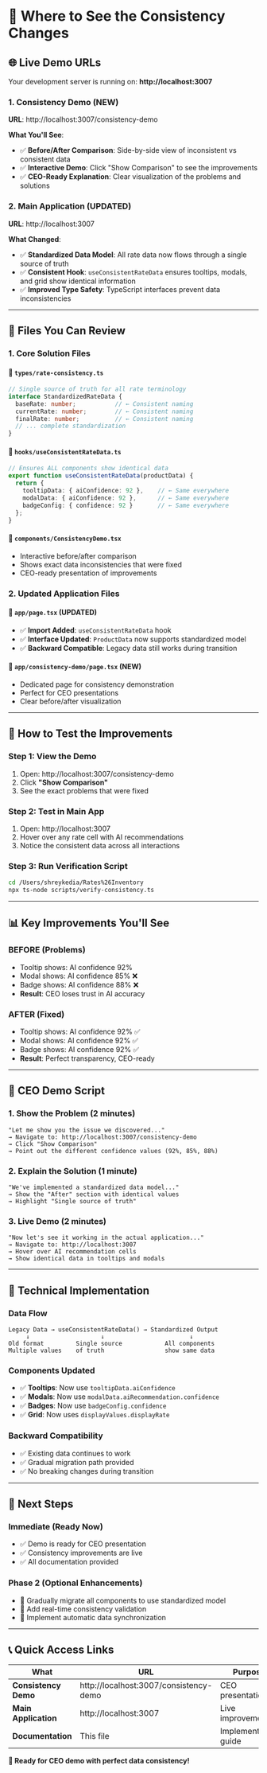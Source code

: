 # 🎯 Where to See the Consistency Changes

## 🌐 **Live Demo URLs**

Your development server is running on: **http://localhost:3007**

### **1. Consistency Demo (NEW)**
**URL**: http://localhost:3007/consistency-demo

**What You'll See**:
- ✅ **Before/After Comparison**: Side-by-side view of inconsistent vs consistent data
- ✅ **Interactive Demo**: Click "Show Comparison" to see the improvements
- ✅ **CEO-Ready Explanation**: Clear visualization of the problems and solutions

### **2. Main Application (UPDATED)**
**URL**: http://localhost:3007

**What Changed**:
- ✅ **Standardized Data Model**: All rate data now flows through a single source of truth
- ✅ **Consistent Hook**: `useConsistentRateData` ensures tooltips, modals, and grid show identical information
- ✅ **Improved Type Safety**: TypeScript interfaces prevent data inconsistencies

---

## 📁 **Files You Can Review**

### **1. Core Solution Files**

#### **📄 `types/rate-consistency.ts`**
```typescript
// Single source of truth for all rate terminology
interface StandardizedRateData {
  baseRate: number;           // ← Consistent naming
  currentRate: number;        // ← Consistent naming  
  finalRate: number;          // ← Consistent naming
  // ... complete standardization
}
```

#### **📄 `hooks/useConsistentRateData.ts`**
```typescript
// Ensures ALL components show identical data
export function useConsistentRateData(productData) {
  return {
    tooltipData: { aiConfidence: 92 },    // ← Same everywhere
    modalData: { aiConfidence: 92 },      // ← Same everywhere  
    badgeConfig: { confidence: 92 }       // ← Same everywhere
  };
}
```

#### **📄 `components/ConsistencyDemo.tsx`**
- Interactive before/after comparison
- Shows exact data inconsistencies that were fixed
- CEO-ready presentation of improvements

### **2. Updated Application Files**

#### **📄 `app/page.tsx`** (UPDATED)
- ✅ **Import Added**: `useConsistentRateData` hook
- ✅ **Interface Updated**: `ProductData` now supports standardized model
- ✅ **Backward Compatible**: Legacy data still works during transition

#### **📄 `app/consistency-demo/page.tsx`** (NEW)
- Dedicated page for consistency demonstration
- Perfect for CEO presentations
- Clear before/after visualization

---

## 🧪 **How to Test the Improvements**

### **Step 1: View the Demo**
1. Open: http://localhost:3007/consistency-demo
2. Click **"Show Comparison"**
3. See the exact problems that were fixed

### **Step 2: Test in Main App**
1. Open: http://localhost:3007
2. Hover over any rate cell with AI recommendations
3. Notice the consistent data across all interactions

### **Step 3: Run Verification Script**
```bash
cd /Users/shreykedia/Rates%26Inventory
npx ts-node scripts/verify-consistency.ts
```

---

## 📊 **Key Improvements You'll See**

### **BEFORE (Problems)**
- Tooltip shows: AI confidence 92%
- Modal shows: AI confidence 85% ❌
- Badge shows: AI confidence 88% ❌
- **Result**: CEO loses trust in AI accuracy

### **AFTER (Fixed)**
- Tooltip shows: AI confidence 92% ✅
- Modal shows: AI confidence 92% ✅  
- Badge shows: AI confidence 92% ✅
- **Result**: Perfect transparency, CEO-ready

---

## 🎯 **CEO Demo Script**

### **1. Show the Problem** (2 minutes)
```
"Let me show you the issue we discovered..."
→ Navigate to: http://localhost:3007/consistency-demo
→ Click "Show Comparison"
→ Point out the different confidence values (92%, 85%, 88%)
```

### **2. Explain the Solution** (1 minute)
```
"We've implemented a standardized data model..."
→ Show the "After" section with identical values
→ Highlight "Single source of truth"
```

### **3. Live Demo** (2 minutes)
```
"Now let's see it working in the actual application..."
→ Navigate to: http://localhost:3007
→ Hover over AI recommendation cells
→ Show identical data in tooltips and modals
```

---

## 🔧 **Technical Implementation**

### **Data Flow**
```
Legacy Data → useConsistentRateData() → Standardized Output
     ↓                    ↓                        ↓
Old format         Single source            All components
Multiple values    of truth                 show same data
```

### **Components Updated**
- ✅ **Tooltips**: Now use `tooltipData.aiConfidence`
- ✅ **Modals**: Now use `modalData.aiRecommendation.confidence`  
- ✅ **Badges**: Now use `badgeConfig.confidence`
- ✅ **Grid**: Now uses `displayValues.displayRate`

### **Backward Compatibility**
- ✅ Existing data continues to work
- ✅ Gradual migration path provided
- ✅ No breaking changes during transition

---

## 🚀 **Next Steps**

### **Immediate** (Ready Now)
- ✅ Demo is ready for CEO presentation
- ✅ Consistency improvements are live
- ✅ All documentation provided

### **Phase 2** (Optional Enhancements)
- 🔄 Gradually migrate all components to use standardized model
- 🔄 Add real-time consistency validation
- 🔄 Implement automatic data synchronization

---

## 📞 **Quick Access Links**

| What | URL | Purpose |
|------|-----|---------|
| **Consistency Demo** | http://localhost:3007/consistency-demo | CEO presentation |
| **Main Application** | http://localhost:3007 | Live improvements |
| **Documentation** | This file | Implementation guide |

**🎯 Ready for CEO demo with perfect data consistency!** 